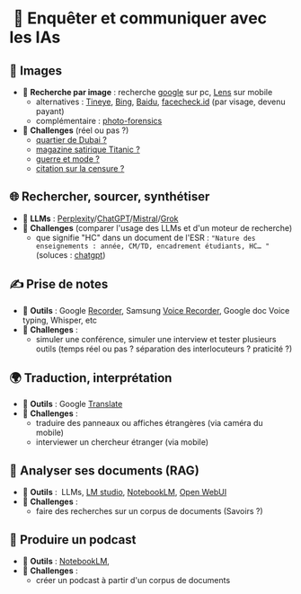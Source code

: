 #  🔎 Enquêter et communiquer avec les IAs

## 📸 Images

 - 🧰  **Recherche par image** : recherche [google](https://www.google.com/) sur pc, [Lens](https://lens.google/) sur mobile
	 - alternatives : [Tineye](https://tineye.com/), [Bing](https://www.bing.com/), [Baidu](http://www.baidu.com/), [facecheck.id](https://facecheck.id/) (par visage, devenu payant)
	 - complémentaire : [photo-forensics](https://29a.ch/photo-forensics)
- 🎯  **Challenges** (réel ou pas ?)
	- [quartier de Dubai ?](https://x.com/Rainmaker1973/status/1705205661498286294)
	- [magazine satirique Titanic ?](https://x.com/TribunePop23/status/1764903090313138641)  
	- [guerre et mode ?](https://x.com/PAMartin111/status/1764607064263782845)
	- [citation sur la censure ?](https://x.com/FredC4D/status/1759157401368793399)
## 🌐 Rechercher, sourcer, synthétiser

- 🧰  **LLMs** :  [Perplexity](https://www.perplexity.ai/)/[ChatGPT](https://chatgpt.com/)/[Mistral](https://chat.mistral.ai/chat)/[Grok](https://x.com/i/grok)
- 🎯 **Challenges** (comparer l'usage des LLMs et d'un moteur de recherche)
	- que signifie "HC" dans un document de l'ESR : ` "Nature des enseignements : année, CM/TD, encadrement étudiants, HC… " `  (soluces : [chatgpt](https://chatgpt.com/share/67c17898-5610-8013-b2b4-d80132c91893))
## ✍ Prise de notes

- 🧰 **Outils** : Google [Recorder](https://play.google.com/store/apps/details?id=com.google.android.apps.recorder&hl=en), Samsung [Voice Recorder](https://play.google.com/store/apps/details?id=com.sec.android.app.voicenote&hl=en), Google doc Voice typing, Whisper, etc
- 🎯 **Challenges** :
	- simuler une conférence, simuler une interview et tester plusieurs outils (temps réel ou pas ? séparation des interlocuteurs ? praticité ?)
## 🌍 Traduction, interprétation

- 🧰 **Outils** : Google [Translate](https://play.google.com/store/apps/details?id=com.google.android.apps.translate&hl=en) 
- 🎯 **Challenges** :
	- traduire des panneaux ou affiches étrangères (via caméra du mobile)
	- interviewer un chercheur étranger (via mobile)
## 📰 Analyser ses documents (RAG)

- 🧰 **Outils** :  LLMs, [LM studio](https://lmstudio.ai/), [NotebookLM](https://notebooklm.google/), [Open WebUI](https://github.com/open-webui/open-webui) 
- 🎯 **Challenges** :
	- faire des recherches sur un corpus de documents (Savoirs ?)
## 🎤 Produire un podcast

- 🧰 **Outils** : [NotebookLM](https://notebooklm.google/), 
- 🎯 **Challenges** :
	- créer un podcast à partir d'un corpus de documents

